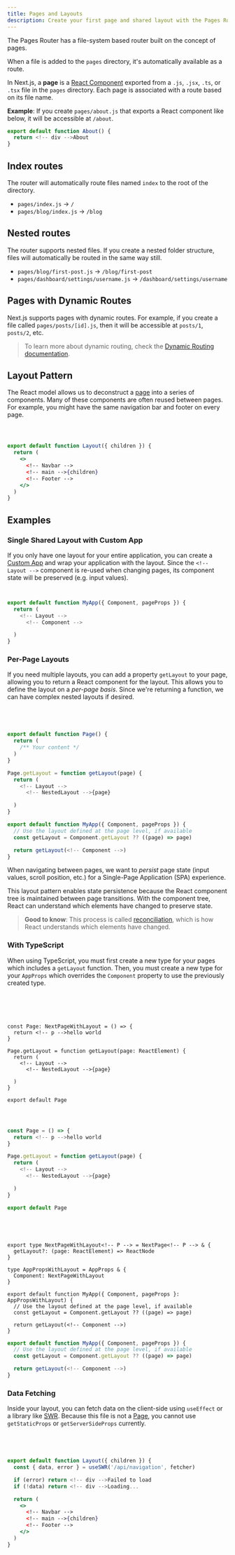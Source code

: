 ```yaml
---
title: Pages and Layouts
description: Create your first page and shared layout with the Pages Router.
---
```


The Pages Router has a file-system based router built on the concept of pages.

When a file is added to the `pages` directory, it's automatically available as a route.

In Next.js, a **page** is a [React Component](https://react.dev/learn/your-first-component) exported from a `.js`, `.jsx`, `.ts`, or `.tsx` file in the `pages` directory. Each page is associated with a route based on its file name.

**Example**: If you create `pages/about.js` that exports a React component like below, it will be accessible at `/about`.

```jsx
export default function About() {
  return <!-- div -->About
}
```

## Index routes

The router will automatically route files named `index` to the root of the directory.

- `pages/index.js` → `/`
- `pages/blog/index.js` → `/blog`

## Nested routes

The router supports nested files. If you create a nested folder structure, files will automatically be routed in the same way still.

- `pages/blog/first-post.js` → `/blog/first-post`
- `pages/dashboard/settings/username.js` → `/dashboard/settings/username`

## Pages with Dynamic Routes

Next.js supports pages with dynamic routes. For example, if you create a file called `pages/posts/[id].js`, then it will be accessible at `posts/1`, `posts/2`, etc.

> To learn more about dynamic routing, check the [Dynamic Routing documentation](/docs/pages/building-your-application/routing/dynamic-routes).

## Layout Pattern

The React model allows us to deconstruct a [page](/docs/pages/building-your-application/routing/pages-and-layouts) into a series of components. Many of these components are often reused between pages. For example, you might have the same navigation bar and footer on every page.

```jsx filename="components/layout.js"



export default function Layout({ children }) {
  return (
    <>
      <!-- Navbar -->
      <!-- main -->{children}
      <!-- Footer -->
    </>
  )
}
```

## Examples

### Single Shared Layout with Custom App

If you only have one layout for your entire application, you can create a [Custom App](/docs/pages/building-your-application/routing/custom-app) and wrap your application with the layout. Since the `<!-- Layout -->` component is re-used when changing pages, its component state will be preserved (e.g. input values).

```jsx filename="pages/_app.js"


export default function MyApp({ Component, pageProps }) {
  return (
    <!-- Layout -->
      <!-- Component -->

  )
}
```

### Per-Page Layouts

If you need multiple layouts, you can add a property `getLayout` to your page, allowing you to return a React component for the layout. This allows you to define the layout on a _per-page basis_. Since we're returning a function, we can have complex nested layouts if desired.

```jsx filename="pages/index.js"




export default function Page() {
  return (
    /** Your content */
  )
}

Page.getLayout = function getLayout(page) {
  return (
    <!-- Layout -->
      <!-- NestedLayout -->{page}

  )
}
```

```jsx filename="pages/_app.js"
export default function MyApp({ Component, pageProps }) {
  // Use the layout defined at the page level, if available
  const getLayout = Component.getLayout ?? ((page) => page)

  return getLayout(<!-- Component -->)
}
```

When navigating between pages, we want to _persist_ page state (input values, scroll position, etc.) for a Single-Page Application (SPA) experience.

This layout pattern enables state persistence because the React component tree is maintained between page transitions. With the component tree, React can understand which elements have changed to preserve state.

> **Good to know**: This process is called [reconciliation](https://react.dev/learn/preserving-and-resetting-state), which is how React understands which elements have changed.

### With TypeScript

When using TypeScript, you must first create a new type for your pages which includes a `getLayout` function. Then, you must create a new type for your `AppProps` which overrides the `Component` property to use the previously created type.

```tsx filename="pages/index.tsx" switcher





const Page: NextPageWithLayout = () => {
  return <!-- p -->hello world
}

Page.getLayout = function getLayout(page: ReactElement) {
  return (
    <!-- Layout -->
      <!-- NestedLayout -->{page}

  )
}

export default Page
```

```jsx filename="pages/index.js" switcher



const Page = () => {
  return <!-- p -->hello world
}

Page.getLayout = function getLayout(page) {
  return (
    <!-- Layout -->
      <!-- NestedLayout -->{page}

  )
}

export default Page
```

```tsx filename="pages/_app.tsx" switcher




export type NextPageWithLayout<!-- P --> = NextPage<!-- P --> & {
  getLayout?: (page: ReactElement) => ReactNode
}

type AppPropsWithLayout = AppProps & {
  Component: NextPageWithLayout
}

export default function MyApp({ Component, pageProps }: AppPropsWithLayout) {
  // Use the layout defined at the page level, if available
  const getLayout = Component.getLayout ?? ((page) => page)

  return getLayout(<!-- Component -->)
}
```

```jsx filename="pages/_app.js" switcher
export default function MyApp({ Component, pageProps }) {
  // Use the layout defined at the page level, if available
  const getLayout = Component.getLayout ?? ((page) => page)

  return getLayout(<!-- Component -->)
}
```

### Data Fetching

Inside your layout, you can fetch data on the client-side using `useEffect` or a library like [SWR](https://swr.vercel.app/). Because this file is not a [Page](/docs/pages/building-your-application/routing/pages-and-layouts), you cannot use `getStaticProps` or `getServerSideProps` currently.

```jsx filename="components/layout.js"




export default function Layout({ children }) {
  const { data, error } = useSWR('/api/navigation', fetcher)

  if (error) return <!-- div -->Failed to load
  if (!data) return <!-- div -->Loading...

  return (
    <>
      <!-- Navbar -->
      <!-- main -->{children}
      <!-- Footer -->
    </>
  )
}
```

